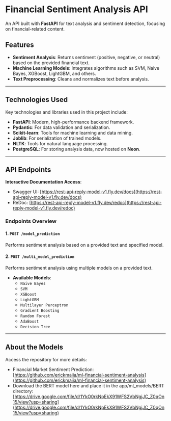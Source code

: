 # Financial Sentiment Analysis API  

An API built with **FastAPI** for text analysis and sentiment detection, focusing on financial-related content.  

## Features  

- **Sentiment Analysis**: Returns sentiment (positive, negative, or neutral) based on the provided financial text.  
- **Machine Learning Models**: Integrates algorithms such as SVM, Naive Bayes, XGBoost, LightGBM, and others.  
- **Text Preprocessing**: Cleans and normalizes text before analysis.  

---  

## Technologies Used  

Key technologies and libraries used in this project include:  

- **FastAPI**: Modern, high-performance backend framework.  
- **Pydantic**: For data validation and serialization.  
- **Scikit-learn**: Tools for machine learning and data mining.  
- **Joblib**: For serialization of trained models.  
- **NLTK**: Tools for natural language processing.  
- **PostgreSQL**: For storing analysis data, now hosted on **Neon**.  

---  

## API Endpoints  

**Interactive Documentation Access**:  

- Swagger UI: [https://rest-api-reply-model-v1.fly.dev/docs](https://rest-api-reply-model-v1.fly.dev/docs)
- ReDoc: [https://rest-api-reply-model-v1.fly.dev/redoc](https://rest-api-reply-model-v1.fly.dev/redoc)

### Endpoints Overview  

#### 1. **`POST /model_prediction`**  
Performs sentiment analysis based on a provided text and specified model.  

#### 2. **`POST /multi_model_prediction`**  
Performs sentiment analysis using multiple models on a provided text.  

- **Available Models**:  
  - `Naive Bayes`  
  - `SVM`  
  - `XGBoost`  
  - `LightGBM`  
  - `Multilayer Perceptron`  
  - `Gradient Boosting`  
  - `Random Forest`  
  - `AdaBoost`  
  - `Decision Tree`  

---  

## About the Models  

Access the repository for more details:  

- Financial Market Sentiment Prediction: [https://github.com/erickmaiia/ml-financial-sentiment-analysis](https://github.com/erickmaiia/ml-financial-sentiment-analysis)
- Download the BERT model here and place it in the app/ml_models/BERT directory: [https://drive.google.com/file/d/1YkO0rkNpEkX91WFS2VbNgjJC_Z0qOn15/view?usp=sharing](https://drive.google.com/file/d/1YkO0rkNpEkX91WFS2VbNgjJC_Z0qOn15/view?usp=sharing)

